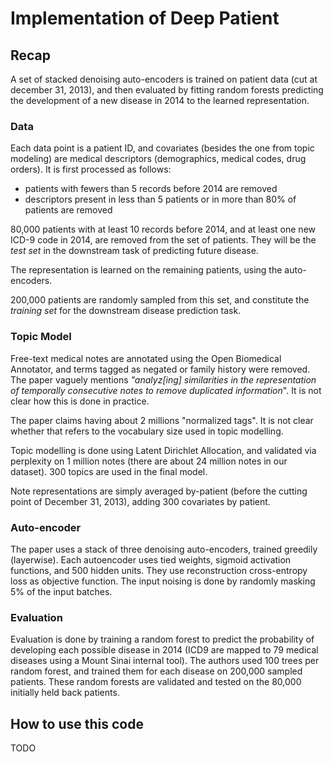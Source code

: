# Implementation of Deep Patient

## Recap

A set of stacked denoising auto-encoders is trained on patient data (cut at
december 31, 2013), and then
evaluated by fitting random forests predicting the development of a new disease
in 2014 to the learned representation.

### Data

Each data point is a patient ID, and covariates (besides the one from topic
modeling) are medical descriptors (demographics, medical codes, drug orders). It
is first processed as follows:
- patients with fewers than 5 records before 2014 are removed
- descriptors present in less than 5 patients or in more than 80% of patients
  are removed

80,000 patients with at least 10 records before 2014, and at least one new ICD-9
code in 2014, are removed from the set of patients. They will be the *test set*
in the downstream task of predicting future disease.

The representation is learned on the remaining patients, using the
auto-encoders.

200,000 patients are randomly sampled from this set, and constitute the
*training set* for the downstream disease prediction task.

### Topic Model

Free-text medical notes are annotated using the Open Biomedical Annotator, and
terms tagged as negated or family history were removed. The paper vaguely
mentions *"analyz[ing] similarities in the representation of temporally consecutive
notes to remove duplicated information*". It is not clear how this is done in
practice.

The paper claims having about 2 millions "normalized tags". It is not clear
whether that refers to the vocabulary size used in topic modelling.

Topic modelling is done using Latent Dirichlet Allocation, and validated via
perplexity on 1 million notes (there are about 24 million notes in our dataset).
300 topics are used in the final model.

Note representations are simply averaged by-patient (before the cutting point of December 31,
2013), adding 300 covariates by patient.

### Auto-encoder

The paper uses a stack of three denoising auto-encoders, trained greedily
(layerwise). Each autoencoder uses tied weights, sigmoid activation functions,
and 500 hidden units. They use reconstruction cross-entropy loss as objective
function. The input noising is done by randomly masking 5% of the input batches.

### Evaluation

Evaluation is done by training a random forest to predict the probability of
developing each possible disease in 2014 (ICD9 are mapped to 79 medical diseases
using a Mount Sinai internal tool). The authors used 100 trees per random
forest, and trained them for each disease on 200,000 sampled patients. These
random forests are validated and tested on the 80,000 initially held back
patients.


## How to use this code

TODO
